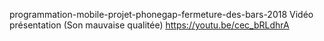 programmation-mobile-projet-phonegap-fermeture-des-bars-2018
Vidéo présentation (Son mauvaise qualitée)
https://youtu.be/cec_bRLdhrA
